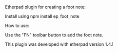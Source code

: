 Etherpad plugin for creating a foot note:

Install using npm install ep_foot_note

How to use:

Use the "FN" toolbar button to add the foot note.

This plugin was developed with etherpad version 1.4.1